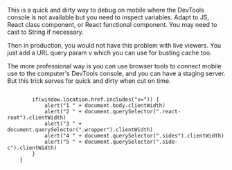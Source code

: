 
This is a quick and dirty way to debug on mobile where the DevTools console is not available but you need to inspect variables. Adapt to JS, React class component, or React functional component. You may need to cast to String if necessary.

Then in production, you would not have this problem with live viewers. You just add a URL query param v which you can use for busting cache too.

The more professional way is you can use browser tools to connect mobile use to the computer's DevTools console, and you can have a staging server. But this trick serves for quick and dirty when cut on time.

```    componentDidMount() {

        if(window.location.href.includes("v=")) {
            alert("1 " + document.body.clientWidth)
            alert("2 " + document.querySelector(".react-root").clientWidth)
            alert("3 " + document.querySelector(".wrapper").clientWidth)
            alert("4 " + document.querySelector(".sides").clientWidth)
            alert("5 " + document.querySelector(".side-c").clientWidth)
        }
    }

```